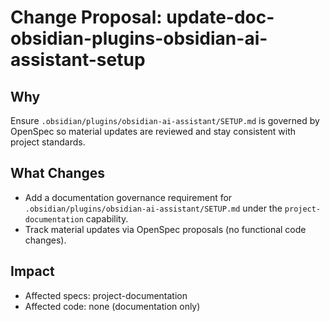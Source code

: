 # Change Proposal: update-doc-obsidian-plugins-obsidian-ai-assistant-setup

## Why

Ensure `.obsidian/plugins/obsidian-ai-assistant/SETUP.md` is governed by OpenSpec so material updates are reviewed and stay consistent with project standards.

## What Changes

- Add a documentation governance requirement for `.obsidian/plugins/obsidian-ai-assistant/SETUP.md` under the `project-documentation` capability.
- Track material updates via OpenSpec proposals (no functional code changes).

## Impact

- Affected specs: project-documentation
- Affected code: none (documentation only)
